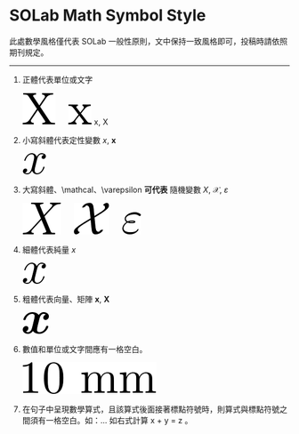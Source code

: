 # SOLab Math Symbol Style

此處數學風格僅代表 SOLab 一般性原則，文中保持一致風格即可，投稿時請依照期刊規定。

---

1. 正體代表單位或文字

    ![](pics/big.png) &nbsp;&nbsp;&nbsp;&nbsp; ![](pics/small.png)
    $\mathrm{x}$, $\mathrm{X}$
2. 小寫斜體代表定性變數 $x$, $\mathbf x$

    ![](pics/small_italic.png)

3. 大寫斜體、\mathcal、\varepsilon **可代表** 隨機變數 $X$, $\mathcal X$, $\varepsilon$

    ![](pics/big_italic.png) &nbsp;&nbsp;&nbsp;&nbsp; ![](pics/mathcal.png) &nbsp;&nbsp;&nbsp;&nbsp; ![](pics/varepsilon.png)

4. 細體代表純量 $x$

    ![](pics/small_italic.png)

5. 粗體代表向量、矩陣 $\mathbf x$, $\mathbf X$

    ![](pics/small_bold.png)

6. 數值和單位或文字間應有一格空白。

    ![](pics/10mm.png)

7. 在句子中呈現數學算式，且該算式後面接著標點符號時，則算式與標點符號之間須有一格空白。如：... 如右式計算 x + y = z 。
